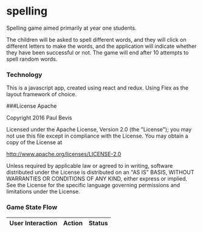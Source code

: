 # spelling
Spelling game aimed primarily at year one students.
 
The children will be asked to spell different words, and they will click on different letters to make the words, 
and the application will indicate whether they have been successful or not.  The game will end after 10 attempts to spell random words.

### Technology
This is a javascript app, created using react and redux. Using Flex as the layout framework of choice.

###License Apache

Copyright 2016 Paul Bevis

 Licensed under the Apache License, Version 2.0 (the "License");
 you may not use this file except in compliance with the License.
 You may obtain a copy of the License at

 http://www.apache.org/licenses/LICENSE-2.0

 Unless required by applicable law or agreed to in writing, software
 distributed under the License is distributed on an "AS IS" BASIS,
 WITHOUT WARRANTIES OR CONDITIONS OF ANY KIND, either express or implied.
 See the License for the specific language governing permissions and
 limitations under the License.
 
 
 ### Game State Flow
 
 |User Interaction         |Action            |Status|
 |-------------------------|------------------|----------|
